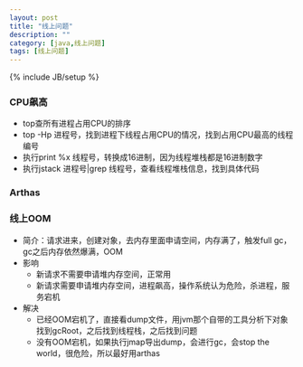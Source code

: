 ```yaml
---
layout: post
title: "线上问题"
description: ""
category: [java,线上问题]
tags: [线上问题]
---
```

{% include JB/setup %}

### CPU飙高
* top查所有进程占用CPU的排序
* top -Hp 进程号，找到进程下线程占用CPU的情况，找到占用CPU最高的线程编号
* 执行print %x 线程号，转换成16进制，因为线程堆栈都是16进制数字
* 执行jstack 进程号|grep 线程号，查看线程堆栈信息，找到具体代码

### Arthas

### 线上OOM
* 简介：请求进来，创建对象，去内存里面申请空间，内存满了，触发full gc，gc之后内存依然爆满，OOM
* 影响
  * 新请求不需要申请堆内存空间，正常用
  * 新请求需要申请堆内存空间，进程飙高，操作系统认为危险，杀进程，服务宕机
* 解决
  * 已经OOM宕机了，直接看dump文件，用jvm那个自带的工具分析下对象找到gcRoot，之后找到线程栈，之后找到问题
  * 没有OOM宕机，如果执行jmap导出dump，会进行gc，会stop the world，很危险，所以最好用arthas